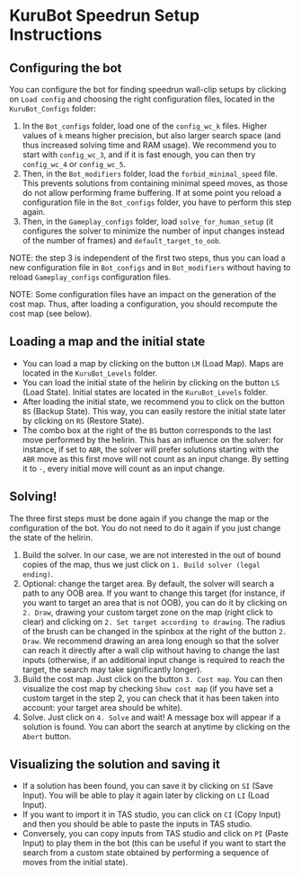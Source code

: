 # KuruBot Speedrun Setup Instructions

## Configuring the bot

You can configure the bot for finding speedrun wall-clip setups by clicking on `Load config` and choosing the right configuration files, located in the `KuruBot_Configs` folder:

1. In the `Bot_configs` folder, load one of the `config_wc_k` files. Higher values of `k` means higher precision, but also larger search space (and thus increased solving time and RAM usage). We recommend you to start with `config_wc_3`, and if it is fast enough, you can then try `config_wc_4` or `config_wc_5`.
2. Then, in the `Bot_modifiers` folder, load the `forbid_minimal_speed` file. This prevents solutions from containing minimal speed moves, as those do not allow performing frame buffering. If at some point you reload a configuration file in the `Bot_configs` folder, you have to perform this step again.
3. Then, in the `Gameplay_configs` folder, load `solve_for_human_setup` (it configures the solver to minimize the number of input changes instead of the number of frames) and `default_target_to_oob`.

NOTE: the step 3 is independent of the first two steps, thus you can load a new configuration file in `Bot_configs` and in `Bot_modifiers` without having to reload `Gameplay_configs` configuration files.

NOTE: Some configuration files have an impact on the generation of the cost map. Thus, after loading a configuration, you should recompute the cost map (see below).

## Loading a map and the initial state

- You can load a map by clicking on the button `LM` (Load Map). Maps are located in the `KuruBot_Levels` folder.
- You can load the initial state of the helirin by clicking on the button `LS` (Load State). Initial states are located in the `KuruBot_Levels` folder.
- After loading the initial state, we recommend you to click on the button `BS` (Backup State). This way, you can easily restore the initial state later by clicking on `RS` (Restore State).
- The combo box at the right of the `BS` button corresponds to the last move performed by the helirin. This has an influence on the solver: for instance, if set to `ABR`, the solver will prefer solutions starting with the `ABR` move as this first move will not count as an input change. By setting it to `-`, every initial move will count as an input change.

## Solving!

The three first steps must be done again if you change the map or the configuration of the bot. You do not need to do it again if you just change the state of the helirin.

1. Build the solver. In our case, we are not interested in the out of bound copies of the map, thus we just click on `1. Build solver (legal ending)`.
2. Optional: change the target area. By default, the solver will search a path to any OOB area. If you want to change this target (for instance, if you want to target an area that is not OOB), you can do it by clicking on `2. Draw`, drawing your custom target zone on the map (right click to clear) and clicking on `2. Set target according to drawing`. The radius of the brush can be changed in the spinbox at the right of the button `2. Draw`. We recommend drawing an area long enough so that the solver can reach it directly after a wall clip without having to change the last inputs (otherwise, if an additional input change is required to reach the target, the search may take significantly longer).
3. Build the cost map. Just click on the button `3. Cost map`. You can then visualize the cost map by checking `Show cost map` (if you have set a custom target in the step 2, you can check that it has been taken into account: your target area should be white).
4. Solve. Just click on `4. Solve` and wait! A message box will appear if a solution is found. You can abort the search at anytime by clicking on the `Abort` button.

## Visualizing the solution and saving it

- If a solution has been found, you can save it by clicking on `SI` (Save Input). You will be able to play it again later by clicking on `LI` (Load Input).
- If you want to import it in TAS studio, you can click on `CI` (Copy Input) and then you should be able to paste the inputs in TAS studio.
- Conversely, you can copy inputs from TAS studio and click on `PI` (Paste Input) to play them in the bot (this can be useful if you want to start the search from a custom state obtained by performing a sequence of moves from the initial state).
